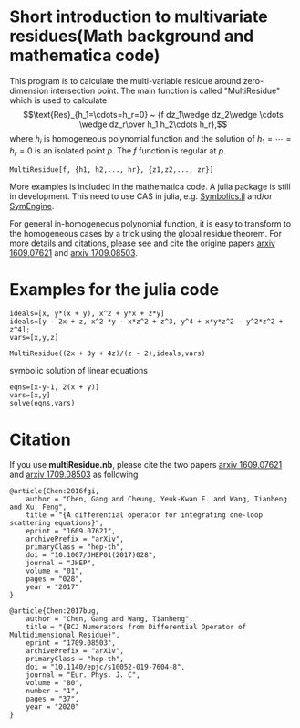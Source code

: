 # Short introduction to multivariate residues(Math background and mathematica code)
This program is to calculate the multi-variable residue around zero-dimension intersection point. 
The main function is called "MultiResidue" which is used to calculate $$\text{Res}_{h_1=\cdots=h_r=0} ~ {f dz_1\wedge dz_2\wedge \cdots \wedge dz_r\over h_1 h_2\cdots h_r},$$
where $h_i$ is homogeneous polynomial function and the solution of $h_1=\cdots=h_r=0$ is an isolated point $p$. The $f$ function is regular at $p$.

```
MultiResidue[f, {h1, h2,..., hr}, {z1,z2,..., zr}]
```

More examples is included in the mathematica code. A julia package is still in development. This need to use CAS in julia, e.g.  [Symbolics.jl](https://github.com/JuliaSymbolics/Symbolics.jl) and/or  [SymEngine](https://github.com/symengine/SymEngine.jl).

For general in-homogeneous polynomial function, it is easy to transform to the homogeneous cases by a trick using the global residue theorem. For more details and citations, please
see and cite the origine papers [arxiv 1609.07621](https://arxiv.org/pdf/1609.07621.pdf) and [arxiv 1709.08503](https://arxiv.org/pdf/1709.08503.pdf).

# Examples for the julia code
```
ideals=[x, y*(x + y), x^2 + y*x + z*y]
ideals=[y - 2x + z, x^2 *y - x*z^2 + z^3, y^4 + x*y*z^2 - y^2*z^2 + z^4];
vars=[x,y,z]

MultiResidue((2x + 3y + 4z)/(z - 2),ideals,vars)
```

symbolic solution of linear equations
```
eqns=[x-y-1, 2(x + y)]
vars=[x,y]
solve(eqns,vars)
```

# Citation 
If you use **multiResidue.nb**, please cite the two papers [arxiv 1609.07621](https://arxiv.org/pdf/1609.07621.pdf) and [arxiv 1709.08503](https://arxiv.org/pdf/1709.08503.pdf) as following

```
@article{Chen:2016fgi,
    author = "Chen, Gang and Cheung, Yeuk-Kwan E. and Wang, Tianheng and Xu, Feng",
    title = "{A differential operator for integrating one-loop scattering equations}",
    eprint = "1609.07621",
    archivePrefix = "arXiv",
    primaryClass = "hep-th",
    doi = "10.1007/JHEP01(2017)028",
    journal = "JHEP",
    volume = "01",
    pages = "028",
    year = "2017"
}
```

```
@article{Chen:2017bug,
    author = "Chen, Gang and Wang, Tianheng",
    title = "{BCJ Numerators from Differential Operator of Multidimensional Residue}",
    eprint = "1709.08503",
    archivePrefix = "arXiv",
    primaryClass = "hep-th",
    doi = "10.1140/epjc/s10052-019-7604-8",
    journal = "Eur. Phys. J. C",
    volume = "80",
    number = "1",
    pages = "37",
    year = "2020"
}
```

